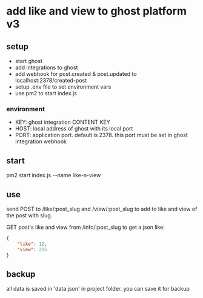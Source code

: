 # add like and view to ghost platform v3


## setup
- start ghost
- add integrations to ghost
- add webhook for post.created & post.updated to localhost:2378/created-post
- setup .env file to set environment vars
- use pm2 to start index.js

### environment
- KEY: ghost integration CONTENT KEY
- HOST: local address of ghost with its local port
- PORT: application port. default is 2378. this port must be set in ghost integration webhook

## start
pm2 start index.js --name like-n-view

## use
send POST to /like/:post_slug and /view/:post_slug to add to like and view of the post with slug.

GET post's like and view from /info/:post_slug to get a json like:
```json
{
    "like": 12,
    "view": 215
}
```

## backup

all data is saved in 'data.json' in project folder. you can save it for backup